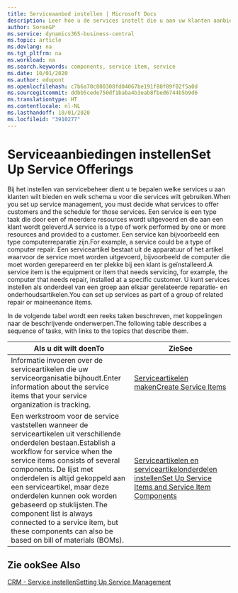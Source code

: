 ```yaml
---
title: Serviceaanbod instellen | Microsoft Docs
description: Leer hoe u de services instelt die u aan uw klanten aanbiedt.
author: SorenGP
ms.service: dynamics365-business-central
ms.topic: article
ms.devlang: na
ms.tgt_pltfrm: na
ms.workload: na
ms.search.keywords: components, service item, service
ms.date: 10/01/2020
ms.author: edupont
ms.openlocfilehash: c7b6a70c800308fd04067be191f80f89f02f5a0d
ms.sourcegitcommit: ddbb5cede750df1baba4b3eab8fbed6744b5b9d6
ms.translationtype: HT
ms.contentlocale: nl-NL
ms.lasthandoff: 10/01/2020
ms.locfileid: "3910277"
---
```

# <a name="set-up-service-offerings"></a><span data-ttu-id="7c004-103">Serviceaanbiedingen instellen</span><span class="sxs-lookup"><span data-stu-id="7c004-103">Set Up Service Offerings</span></span>
<span data-ttu-id="7c004-104">Bij het instellen van servicebeheer dient u te bepalen welke services u aan klanten wilt bieden en welk schema u voor die services wilt gebruiken.</span><span class="sxs-lookup"><span data-stu-id="7c004-104">When you set up service management, you must decide what services to offer customers and the schedule for those services.</span></span> <span data-ttu-id="7c004-105">Een service is een type taak die door een of meerdere resources wordt uitgevoerd en die aan een klant wordt geleverd.</span><span class="sxs-lookup"><span data-stu-id="7c004-105">A service is a type of work performed by one or more resources and provided to a customer.</span></span> <span data-ttu-id="7c004-106">Een service kan bijvoorbeeld een type computerreparatie zijn.</span><span class="sxs-lookup"><span data-stu-id="7c004-106">For example, a service could be a type of computer repair.</span></span> <span data-ttu-id="7c004-107">Een serviceartikel bestaat uit de apparatuur of het artikel waarvoor de service moet worden uitgevoerd, bijvoorbeeld de computer die moet worden gerepareerd en ter plekke bij een klant is geïnstalleerd.</span><span class="sxs-lookup"><span data-stu-id="7c004-107">A service item is the equipment or item that needs servicing, for example, the computer that needs repair, installed at a specific customer.</span></span> <span data-ttu-id="7c004-108">U kunt services instellen als onderdeel van een groep aan elkaar gerelateerde reparatie- en onderhoudsartikelen.</span><span class="sxs-lookup"><span data-stu-id="7c004-108">You can set up services as part of a group of related repair or maineenance items.</span></span>  
  
<span data-ttu-id="7c004-109">In de volgende tabel wordt een reeks taken beschreven, met koppelingen naar de beschrijvende onderwerpen.</span><span class="sxs-lookup"><span data-stu-id="7c004-109">The following table describes a sequence of tasks, with links to the topics that describe them.</span></span>  
  
|<span data-ttu-id="7c004-110">**Als u dit wilt doen**</span><span class="sxs-lookup"><span data-stu-id="7c004-110">**To**</span></span>|<span data-ttu-id="7c004-111">**Zie**</span><span class="sxs-lookup"><span data-stu-id="7c004-111">**See**</span></span>|  
|------------|-------------|  
|<span data-ttu-id="7c004-112">Informatie invoeren over de serviceartikelen die uw serviceorganisatie bijhoudt.</span><span class="sxs-lookup"><span data-stu-id="7c004-112">Enter information about the service items that your service organization is tracking.</span></span>|[<span data-ttu-id="7c004-113">Serviceartikelen maken</span><span class="sxs-lookup"><span data-stu-id="7c004-113">Create Service Items</span></span>](service-how-to-create-service-items.md)|  
|<span data-ttu-id="7c004-114">Een werkstroom voor de service vaststellen wanneer de serviceartikelen uit verschillende onderdelen bestaan.</span><span class="sxs-lookup"><span data-stu-id="7c004-114">Establish a workflow for service when the service items consists of several components.</span></span> <span data-ttu-id="7c004-115">De lijst met onderdelen is altijd gekoppeld aan een serviceartikel, maar deze onderdelen kunnen ook worden gebaseerd op stuklijsten.</span><span class="sxs-lookup"><span data-stu-id="7c004-115">The component list is always connected to a service item, but these components can also be based on bill of materials (BOMs).</span></span>|[<span data-ttu-id="7c004-116">Serviceartikelen en serviceartikelonderdelen instellen</span><span class="sxs-lookup"><span data-stu-id="7c004-116">Set Up Service Items and Service Item Components</span></span>](service-how-setup-service-items.md)|  
  
## <a name="see-also"></a><span data-ttu-id="7c004-117">Zie ook</span><span class="sxs-lookup"><span data-stu-id="7c004-117">See Also</span></span>  
[<span data-ttu-id="7c004-118">CRM - Service instellen</span><span class="sxs-lookup"><span data-stu-id="7c004-118">Setting Up Service Management</span></span>](service-setup-service.md)   